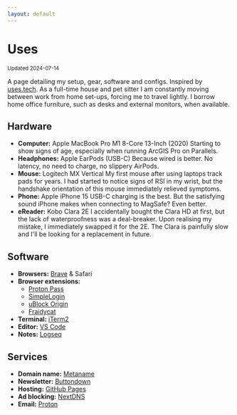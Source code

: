 ```yaml
---
layout: default
---
```


# Uses

<small>Updated 2024-07-14</small>

A page detailing my setup, gear, software and configs. Inspired by [uses.tech](https://uses.tech/). As a full-time house and pet sitter I am constantly moving between work from home set-ups, forcing me to travel lightly. I borrow home office furniture, such as desks and external monitors, when available.

## Hardware

* **Computer:** Apple MacBook Pro M1 8-Core 13-Inch (2020)
Starting to show signs of age, especially when running ArcGIS Pro on Parallels.
* **Headphones:** Apple EarPods (USB-C)
Because wired is better. No latency, no need to charge, no slippery AirPods.
* **Mouse:** Logitech MX Vertical
My first mouse after using laptops track pads for years. I had started to notice signs of RSI in my wrist, but the handshake orientation of this mouse immediately relieved symptoms.
* **Phone:** Apple iPhone 15
USB-C charging is the best. But the satisfying sound iPhone makes when connecting to MagSafe? Even better.
* **eReader:** Kobo Clara 2E
I accidentally bought the Clara HD at first, but the lack of waterproofness was a deal-breaker. Upon realising my mistake, I immediately swapped it for the 2E. The Clara is painfully slow and I'll be looking for a replacement in future.

## Software

* **Browsers:** [Brave](https://brave.com/) & Safari
* **Browser extensions:**
  * [Proton Pass](https://proton.me/pass)
  * [SimpleLogin](https://simplelogin.io/)
  * [uBlock Origin](https://ublockorigin.com/)
  * [Fraidycat](https://fraidyc.at/)
* **Terminal:** [iTerm2](https://iterm2.com/)
* **Editor:** [VS Code](https://code.visualstudio.com/)
* **Notes:** [Logseq](https://logseq.com/)

## Services

* **Domain name:** [Metaname](https://metaname.co.nz/public/home)
* **Newsletter:** [Buttondown](https://buttondown.email/)
* **Hosting:** [GitHub Pages](https://pages.github.com/)
* **Ad blocking:** [NextDNS](https://nextdns.io/)
* **Email:** [Proton](https://proton.me/)
